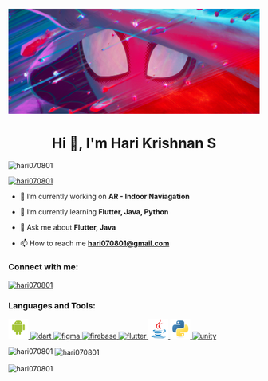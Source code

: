 ![logo](https://github.com/hari070801/hari070801/blob/main/SpiderVerse.jpg)
<h1 align="center">Hi 👋, I'm Hari Krishnan S</h1>
<p align="left"> <img src="https://komarev.com/ghpvc/?username=hari070801&label=Profile%20views&color=0e75b6&style=flat" alt="hari070801" /> </p>

<p align="left"> <a href="https://twitter.com/hari070801" target="blank"><img src="https://img.shields.io/twitter/follow/hari070801?logo=twitter&style=for-the-badge" alt="hari070801" /></a> </p>

- 🔭 I’m currently working on **AR - Indoor Naviagation**

- 🌱 I’m currently learning **Flutter, Java, Python**

- 💬 Ask me about **Flutter, Java**

- 📫 How to reach me **hari070801@gmail.com**

<h3 align="left">Connect with me:</h3>
<p align="left">
<a href="https://twitter.com/hari070801" target="blank"><img align="center" src="https://raw.githubusercontent.com/rahuldkjain/github-profile-readme-generator/master/src/images/icons/Social/twitter.svg" alt="hari070801" height="30" width="40" /></a>
</p>

<h3 align="left">Languages and Tools:</h3>
<p align="left"> <a href="https://developer.android.com" target="_blank" rel="noreferrer"> <img src="https://raw.githubusercontent.com/devicons/devicon/master/icons/android/android-original-wordmark.svg" alt="android" width="40" height="40"/> </a> <a href="https://dart.dev" target="_blank" rel="noreferrer"> <img src="https://www.vectorlogo.zone/logos/dartlang/dartlang-icon.svg" alt="dart" width="40" height="40"/> </a> <a href="https://www.figma.com/" target="_blank" rel="noreferrer"> <img src="https://www.vectorlogo.zone/logos/figma/figma-icon.svg" alt="figma" width="40" height="40"/> </a> <a href="https://firebase.google.com/" target="_blank" rel="noreferrer"> <img src="https://www.vectorlogo.zone/logos/firebase/firebase-icon.svg" alt="firebase" width="40" height="40"/> </a> <a href="https://flutter.dev" target="_blank" rel="noreferrer"> <img src="https://www.vectorlogo.zone/logos/flutterio/flutterio-icon.svg" alt="flutter" width="40" height="40"/> </a> <a href="https://www.java.com" target="_blank" rel="noreferrer"> <img src="https://raw.githubusercontent.com/devicons/devicon/master/icons/java/java-original.svg" alt="java" width="40" height="40"/> </a> <a href="https://www.python.org" target="_blank" rel="noreferrer"> <img src="https://raw.githubusercontent.com/devicons/devicon/master/icons/python/python-original.svg" alt="python" width="40" height="40"/> </a> <a href="https://unity.com/" target="_blank" rel="noreferrer"> <img src="https://www.vectorlogo.zone/logos/unity3d/unity3d-icon.svg" alt="unity" width="40" height="40"/> </a> </p>

<p><img align="left" src="https://github-readme-stats.vercel.app/api/top-langs?username=hari070801&show_icons=true&locale=en&layout=compact" alt="hari070801" /></p>

<p>&nbsp;<img align="center" src="https://github-readme-stats.vercel.app/api?username=hari070801&show_icons=true&locale=en" alt="hari070801" /></p>

<p><img align="center" src="https://github-readme-streak-stats.herokuapp.com/?user=hari070801&" alt="hari070801" /></p>
